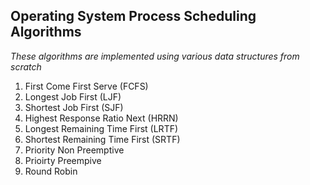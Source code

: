 ## Operating System Process Scheduling Algorithms
*These algorithms are implemented using various data structures from scratch*
1. First Come First Serve (FCFS)
2. Longest Job First (LJF)
3. Shortest Job First (SJF)
4. Highest Response Ratio Next (HRRN)
5. Longest Remaining Time First (LRTF)
6. Shortest Remaining Time First (SRTF)
7. Priority Non Preemptive
8. Prioirty Preempive
9. Round Robin
